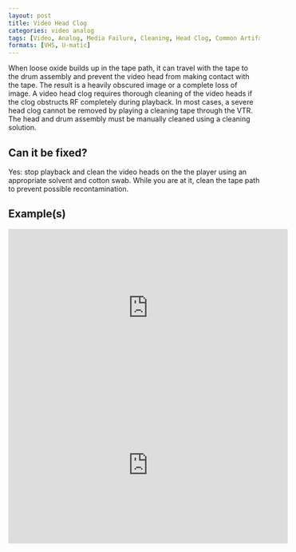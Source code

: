 ```yaml
---
layout: post
title: Video Head Clog
categories: video analog
tags: [Video, Analog, Media Failure, Cleaning, Head Clog, Common Artifacts]
formats: [VHS, U-matic]
---
```

When loose oxide builds up in the tape path, it can travel with the tape to the drum assembly and prevent the video head from making contact with the tape. The result is a heavily obscured image or a complete loss of image. A video head clog requires thorough cleaning of the video heads if the clog obstructs RF completely during playback. In most cases, a severe head clog cannot be removed by playing a cleaning tape through the VTR. The head and drum assembly must be manually cleaned using a cleaning solution.

## Can it be fixed?

Yes: stop playback and clean the video heads on the the player using an appropriate solvent and cotton swab. While you are at it, clean the tape path to prevent possible recontamination.

## Example(s)

<iframe src="https://archive.org/embed/AVAAHeadClog" width="560" height="315" frameborder="0" webkitallowfullscreen="true" mozallowfullscreen="true" allowfullscreen></iframe>

<iframe src="https://archive.org/embed/AVAAHEADCLOG2" width="560" height="315" frameborder="0" webkitallowfullscreen="true" mozallowfullscreen="true" allowfullscreen></iframe>
